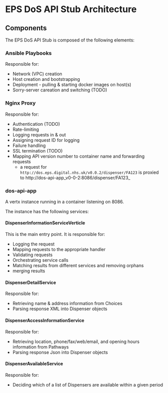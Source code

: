 # EPS DoS API Stub Architecture

## Components

The EPS DoS API Stub is composed of the following elements:

### Ansible Playbooks
Responsible for:

* Network (VPC) creation
* Host creation and bootstrapping
* Deployment - pulling & starting docker images on host(s)
* Sorry-server careation and switching (TODO)

### Nginx Proxy
Responsible for:

* Authentication (TODO)
* Rate-limiting
* Logging requests in & out
* Assigning request ID for logging
* Failure handling
* SSL termination (TODO)
* Mapping API version number to container name and forwarding requests
  - a request for `http://dos.eps.digital.nhs.uk/v0.0.2/dispenser/FA123` is proxied to http://dos-api-app_v0-0-2:8086/dispenser/FA123_

### dos-api-app
 
A vertx instance running in a container listening on 8086.

The instance has the following services:

#### DispenserInformationServiceVerticle
This is the main entry point. It is responsible for:

* Logging the request
* Mapping requests to the appropriate handler
* Validating requests
* Orchestrating service calls 
* Matching results from different services and removing orphans
* merging results

#### DispenserDetailService

Responsible for:

* Retrieving name & address information from Choices
* Parsing response XML into Dispenser objects

#### DispenserAccessInformationService

Responsible for:

* Retrieving location, phone/fax/web/email, and opening hours information from Pathways
* Parsing response Json into Dispenser objects

#### DispenserAvailableService

Responsible for:

* Deciding which of a list of Dispensers are available within a given period